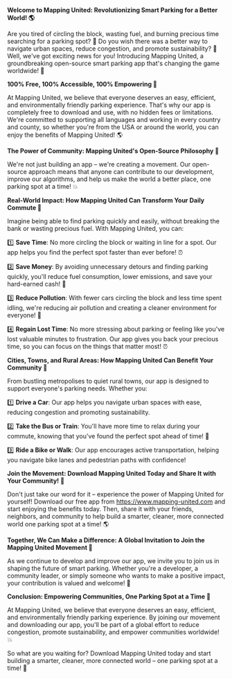 **Welcome to Mapping United: Revolutionizing Smart Parking for a Better World! 🌎**

Are you tired of circling the block, wasting fuel, and burning precious time searching for a parking spot? 🚗 Do you wish there was a better way to navigate urban spaces, reduce congestion, and promote sustainability? 🌟 Well, we've got exciting news for you! Introducing Mapping United, a groundbreaking open-source smart parking app that's changing the game worldwide! 🎉

**100% Free, 100% Accessible, 100% Empowering 💯**

At Mapping United, we believe that everyone deserves an easy, efficient, and environmentally friendly parking experience. That's why our app is completely free to download and use, with no hidden fees or limitations. We're committed to supporting all languages and working in every country and county, so whether you're from the USA or around the world, you can enjoy the benefits of Mapping United! 🌎

**The Power of Community: Mapping United's Open-Source Philosophy 🤝**

We're not just building an app – we're creating a movement. Our open-source approach means that anyone can contribute to our development, improve our algorithms, and help us make the world a better place, one parking spot at a time! 💥

**Real-World Impact: How Mapping United Can Transform Your Daily Commute 🚀**

Imagine being able to find parking quickly and easily, without breaking the bank or wasting precious fuel. With Mapping United, you can:

1️⃣ **Save Time**: No more circling the block or waiting in line for a spot. Our app helps you find the perfect spot faster than ever before! ⏰

2️⃣ **Save Money**: By avoiding unnecessary detours and finding parking quickly, you'll reduce fuel consumption, lower emissions, and save your hard-earned cash! 💸

3️⃣ **Reduce Pollution**: With fewer cars circling the block and less time spent idling, we're reducing air pollution and creating a cleaner environment for everyone! 🌟

4️⃣ **Regain Lost Time**: No more stressing about parking or feeling like you've lost valuable minutes to frustration. Our app gives you back your precious time, so you can focus on the things that matter most! ⏰

**Cities, Towns, and Rural Areas: How Mapping United Can Benefit Your Community 🌆**

From bustling metropolises to quiet rural towns, our app is designed to support everyone's parking needs. Whether you:

1️⃣ **Drive a Car**: Our app helps you navigate urban spaces with ease, reducing congestion and promoting sustainability.

2️⃣ **Take the Bus or Train**: You'll have more time to relax during your commute, knowing that you've found the perfect spot ahead of time! 🚌

3️⃣ **Ride a Bike or Walk**: Our app encourages active transportation, helping you navigate bike lanes and pedestrian paths with confidence!

**Join the Movement: Download Mapping United Today and Share It with Your Community! 🎉**

Don't just take our word for it – experience the power of Mapping United for yourself! Download our free app from https://www.mapping-united.com and start enjoying the benefits today. Then, share it with your friends, neighbors, and community to help build a smarter, cleaner, more connected world one parking spot at a time! 🌎

**Together, We Can Make a Difference: A Global Invitation to Join the Mapping United Movement 🌟**

As we continue to develop and improve our app, we invite you to join us in shaping the future of smart parking. Whether you're a developer, a community leader, or simply someone who wants to make a positive impact, your contribution is valued and welcome! 💪

**Conclusion: Empowering Communities, One Parking Spot at a Time 🌟**

At Mapping United, we believe that everyone deserves an easy, efficient, and environmentally friendly parking experience. By joining our movement and downloading our app, you'll be part of a global effort to reduce congestion, promote sustainability, and empower communities worldwide! 💥

So what are you waiting for? Download Mapping United today and start building a smarter, cleaner, more connected world – one parking spot at a time! 🚀